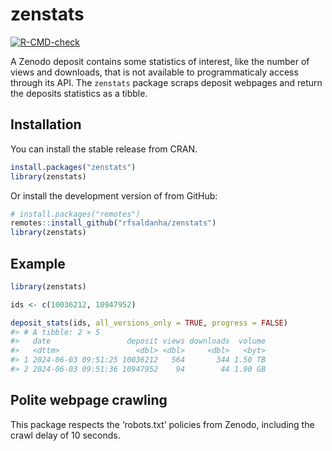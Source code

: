 
<!-- README.md is generated from README.Rmd. Please edit that file -->

# zenstats

<!-- badges: start -->

[![R-CMD-check](https://github.com/rfsaldanha/zenstats/actions/workflows/R-CMD-check.yaml/badge.svg)](https://github.com/rfsaldanha/zenstats/actions/workflows/R-CMD-check.yaml)
<!-- badges: end -->

A Zenodo deposit contains some statistics of interest, like the number
of views and downloads, that is not available to programmaticaly access
through its API. The `zenstats` package scraps deposit webpages and
return the deposits statistics as a tibble.

## Installation

You can install the stable release from CRAN.

``` r
install.packages("zenstats")
library(zenstats)
```

Or install the development version of from GitHub:

``` r
# install.packages("remotes")
remotes::install_github("rfsaldanha/zenstats")
library(zenstats)
```

## Example

``` r
library(zenstats)

ids <- c(10036212, 10947952)

deposit_stats(ids, all_versions_only = TRUE, progress = FALSE)
#> # A tibble: 2 × 5
#>   date                 deposit views downloads  volume
#>   <dttm>                 <dbl> <dbl>     <dbl>   <byt>
#> 1 2024-06-03 09:51:25 10036212   564       344 1.50 TB
#> 2 2024-06-03 09:51:36 10947952    94        44 1.90 GB
```

## Polite webpage crawling

This package respects the ‘robots.txt’ policies from Zenodo, including
the crawl delay of 10 seconds.

